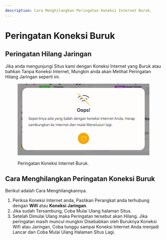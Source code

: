 ```yaml
---
description: Cara Menghilangkan Peringatan Koneksi Internet Buruk.
---
```


# Peringatan Koneksi Buruk

## Peringatan Hilang Jaringan

Jika anda mengunjungi Situs kami dengan Koneksi Internet yang Buruk atau bahkan Tanpa Koneksi Internet, Mungkin anda akan Melihat Peringatan Hilang Jaringan seperti ini.

<figure><img src="../.gitbook/assets/oops.png" alt=""><figcaption><p>Peringatan Koneksi Internet Buruk.</p></figcaption></figure>

## Cara Menghilangkan Peringatan Koneksi Buruk

Berikut adalah Cara Menghilangkannya.

1. Periksa Koneksi Internet anda, Pastikan Perangkat anda terhubung dengan **Wifi** atau **Koneksi Jaringan**.
2. Jika sudah Tersambung, Coba Mulai Ulang halaman Situs.
3. Setelah Dimulai Ulang maka Peringatan tersebut akan Hilang. Jika peringatan masih muncul mungkin Disebabkan oleh Buruknya Koneksi Wifi atau Jaringan, Coba tunggu sampai Koneksi Internet Anda menjadi Lancar dan Coba Mulai Ulang Halaman SItus Lagi.

